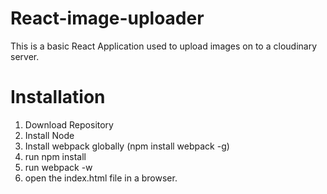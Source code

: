 # React-image-uploader
This is a basic React Application used to upload images on to a cloudinary server.

# Installation
 1. Download Repository
 2. Install Node
 3. Install webpack globally (npm install webpack -g)
 4. run npm install 
 5. run webpack -w
 6. open the index.html file in a browser.
